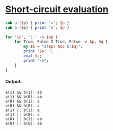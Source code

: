 [1]: http://rosettacode.org/wiki/Short-circuit_evaluation

# [Short-circuit evaluation][1]

```perl
sub a ($p) { print 'a'; $p }
sub b ($p) { print 'b'; $p }
 
for '&&', '||' -> $op {
    for True, False X True, False -> $p, $q {
        my $s = "a($p) $op b($q)";
        print "$s: ";
        eval $s;
        print "\n";
    }
}
```

#### Output:
```
a(1) && b(1): ab
a(1) && b(0): ab
a(0) && b(1): a
a(0) && b(0): a
a(1) || b(1): a
a(1) || b(0): a
a(0) || b(1): ab
a(0) || b(0): ab
```